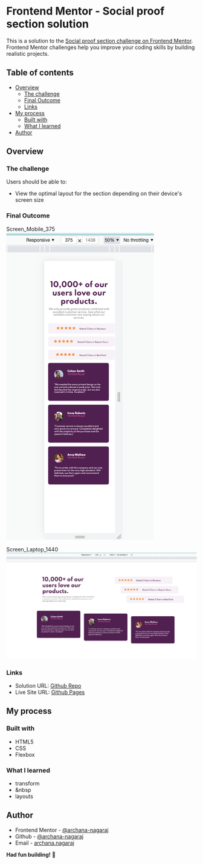 # Frontend Mentor - Social proof section solution

This is a solution to the [Social proof section challenge on Frontend Mentor](https://www.frontendmentor.io/challenges/social-proof-section-6e0qTv_bA). Frontend Mentor challenges help you improve your coding skills by building realistic projects.

## Table of contents

- [Overview](#overview)
  - [The challenge](#the-challenge)
  - [Final Outcome](#final-outcome)
  - [Links](#links)
- [My process](#my-process)
  - [Built with](#built-with)
  - [What I learned](#what-i-learned)
- [Author](#author)

## Overview

### The challenge

Users should be able to:

- View the optimal layout for the section depending on their device's screen size

### Final Outcome

Screen_Mobile_375 <br>
![Screen_375](./finalOutcome/Screen_375.png)

Screen_Laptop_1440 <br>
![Screen_1440](./finalOutcome/Screen_1440.png)

### Links

- Solution URL: [Github Repo](https://github.com/archana-nagaraj/Frontend-Mentor-Social-proof-section)
- Live Site URL: [Github Pages](https://archana-nagaraj.github.io/Frontend-Mentor-Social-proof-section/)

## My process

### Built with

- HTML5
- CSS
- Flexbox

### What I learned

- transform
- &nbsp
- layouts

## Author

- Frontend Mentor - [@archana-nagaraj](https://www.frontendmentor.io/profile/archana-nagaraj)
- Github - [@archana-nagaraj](https://github.com/archana-nagaraj)
- Email - [archana.nagaraj](archana.nagaraj@gmail.com)

**Had fun building!** 🚀
